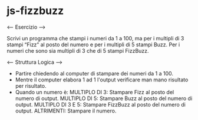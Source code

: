 # js-fizzbuzz


<-- Esercizio -->

Scrivi un programma che stampi i numeri da 1 a 100, ma per i multipli di 3 stampi “Fizz” al posto del numero e per i multipli di 5 stampi Buzz.
Per i numeri che sono sia multipli di 3 che di 5 stampi FizzBuzz.


<-- Struttura Logica -->

- Partire chiedendo al computer di stampare dei numeri da 1 a 100.
- Mentre il computer elabora 1 ad 1 l'output verificare man mano risultato per risultato.
- Quando un numero è:
    MULTIPLO DI 3: Stampare Fizz al posto del numero di output.
    MULTIPLO DI 5: Stampare Buzz al posto del numero di output.
    MULTIPLO DI 3 E 5: Stampare FizzBuzz al posto del numero di output.
    ALTRIMENTI: Stampare il numero.